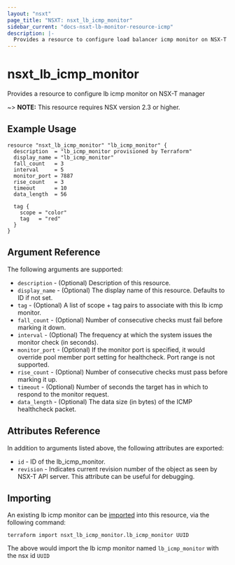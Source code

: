 ```yaml
---
layout: "nsxt"
page_title: "NSXT: nsxt_lb_icmp_monitor"
sidebar_current: "docs-nsxt-lb-monitor-resource-icmp"
description: |-
  Provides a resource to configure load balancer icmp monitor on NSX-T manager
---
```


# nsxt_lb_icmp_monitor

Provides a resource to configure lb icmp monitor on NSX-T manager

~> **NOTE:** This resource requires NSX version 2.3 or higher.

## Example Usage

```hcl
resource "nsxt_lb_icmp_monitor" "lb_icmp_monitor" {
  description  = "lb_icmp_monitor provisioned by Terraform"
  display_name = "lb_icmp_monitor"
  fall_count   = 3
  interval     = 5
  monitor_port = 7887
  rise_count   = 3
  timeout      = 10
  data_length  = 56

  tag {
    scope = "color"
    tag   = "red"
  }
}
```

## Argument Reference

The following arguments are supported:

* `description` - (Optional) Description of this resource.
* `display_name` - (Optional) The display name of this resource. Defaults to ID if not set.
* `tag` - (Optional) A list of scope + tag pairs to associate with this lb icmp monitor.
* `fall_count` - (Optional) Number of consecutive checks must fail before marking it down.
* `interval` - (Optional) The frequency at which the system issues the monitor check (in seconds).
* `monitor_port` - (Optional) If the monitor port is specified, it would override pool member port setting for healthcheck. Port range is not supported.
* `rise_count` - (Optional) Number of consecutive checks must pass before marking it up.
* `timeout` - (Optional) Number of seconds the target has in which to respond to the monitor request.
* `data_length` - (Optional) The data size (in bytes) of the ICMP healthcheck packet.


## Attributes Reference

In addition to arguments listed above, the following attributes are exported:

* `id` - ID of the lb_icmp_monitor.
* `revision` - Indicates current revision number of the object as seen by NSX-T API server. This attribute can be useful for debugging.


## Importing

An existing lb icmp monitor can be [imported][docs-import] into this resource, via the following command:

[docs-import]: /docs/import/index.html

```
terraform import nsxt_lb_icmp_monitor.lb_icmp_monitor UUID
```

The above would import the lb icmp monitor named `lb_icmp_monitor` with the nsx id `UUID`
